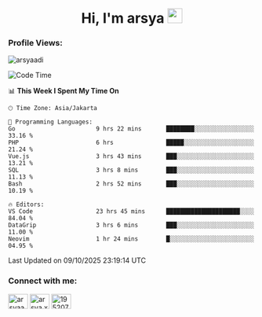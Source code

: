 <h1 align="center">Hi, I'm arsya 
  <img src="https://media.giphy.com/media/hvRJCLFzcasrR4ia7z/giphy.gif" width="30px"/>
</h1>

<p align="left"> <h3>Profile Views:</h3> <img src="https://komarev.com/ghpvc/?username=arsyaadi&label=Profile%20views&color=0e75b6&style=flat" alt="arsyaadi" /> </p>

<!--START_SECTION:waka-->
![Code Time](http://img.shields.io/badge/Code%20Time-4%2C568%20hrs%2055%20mins-blue)

📊 **This Week I Spent My Time On** 

```text
🕑︎ Time Zone: Asia/Jakarta

💬 Programming Languages: 
Go                       9 hrs 22 mins       ████████░░░░░░░░░░░░░░░░░   33.16 % 
PHP                      6 hrs               █████░░░░░░░░░░░░░░░░░░░░   21.24 % 
Vue.js                   3 hrs 43 mins       ███░░░░░░░░░░░░░░░░░░░░░░   13.21 % 
SQL                      3 hrs 8 mins        ███░░░░░░░░░░░░░░░░░░░░░░   11.13 % 
Bash                     2 hrs 52 mins       ███░░░░░░░░░░░░░░░░░░░░░░   10.19 % 

🔥 Editors: 
VS Code                  23 hrs 45 mins      █████████████████████░░░░   84.04 % 
DataGrip                 3 hrs 6 mins        ███░░░░░░░░░░░░░░░░░░░░░░   11.00 % 
Neovim                   1 hr 24 mins        █░░░░░░░░░░░░░░░░░░░░░░░░   04.95 % 
```


 Last Updated on 09/10/2025 23:19:14 UTC
<!--END_SECTION:waka-->

<!-- - 📫 How to reach me **itsme@arsyaadi.software** -->


<h3 align="left">Connect with me:</h3>
<p align="left">
<a href="https://linkedin.com/in/arsyaadi" target="blank"><img align="center" src="https://raw.githubusercontent.com/rahuldkjain/github-profile-readme-generator/master/src/images/icons/Social/linked-in-alt.svg" alt="arsyaadi" height="30" width="40" /></a>
<a href="https://fb.com/arsya.xkz" target="blank"><img align="center" src="https://raw.githubusercontent.com/rahuldkjain/github-profile-readme-generator/master/src/images/icons/Social/facebook.svg" alt="arsya.xkz" height="30" width="40" /></a>
<a href="https://stackoverflow.com/users/19520749" target="blank"><img align="center" src="https://raw.githubusercontent.com/rahuldkjain/github-profile-readme-generator/master/src/images/icons/Social/stack-overflow.svg" alt="19520749" height="30" width="40" /></a>
</p>
